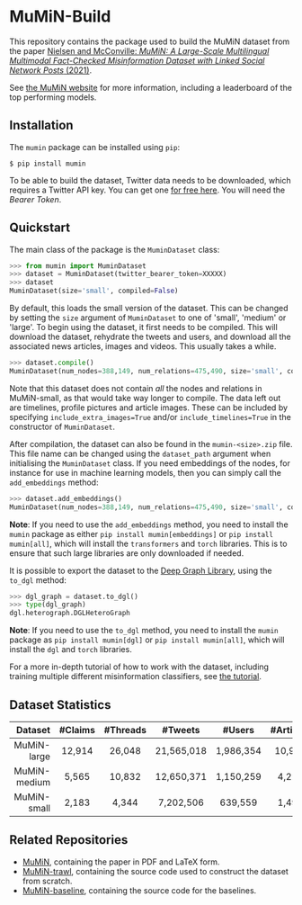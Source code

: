 # MuMiN-Build
This repository contains the package used to build the MuMiN dataset from the
paper [Nielsen and McConville: _MuMiN: A Large-Scale Multilingual Multimodal
Fact-Checked Misinformation Dataset with Linked Social Network Posts_
(2021)](https://openreview.net/forum?id=sOLdMFkQe7).

See [the MuMiN website](https://mumin-dataset.github.io/) for more information,
including a leaderboard of the top performing models.


## Installation
The `mumin` package can be installed using `pip`:
```shell
$ pip install mumin
```

To be able to build the dataset, Twitter data needs to be downloaded, which
requires a Twitter API key. You can get one
[for free here](https://developer.twitter.com/en/portal/dashboard). You will
need the _Bearer Token_.


## Quickstart
The main class of the package is the `MuminDataset` class:
```python
>>> from mumin import MuminDataset
>>> dataset = MuminDataset(twitter_bearer_token=XXXXX)
>>> dataset
MuminDataset(size='small', compiled=False)
```

By default, this loads the small version of the dataset. This can be changed by
setting the `size` argument of `MuminDataset` to one of 'small', 'medium' or
'large'. To begin using the dataset, it first needs to be compiled. This will
download the dataset, rehydrate the tweets and users, and download all the
associated news articles, images and videos. This usually takes a while.
```python
>>> dataset.compile()
MuminDataset(num_nodes=388,149, num_relations=475,490, size='small', compiled=True)
```

Note that this dataset does not contain _all_ the nodes and relations in
MuMiN-small, as that would take way longer to compile. The data left out are
timelines, profile pictures and article images. These can be included by
specifying `include_extra_images=True` and/or `include_timelines=True` in the
constructor of `MuminDataset`.

After compilation, the dataset can also be found in the `mumin-<size>.zip`
file. This file name can be changed using the `dataset_path` argument when
initialising the `MuminDataset` class. If you need embeddings of the nodes, for
instance for use in machine learning models, then you can simply call the
`add_embeddings` method:
```python
>>> dataset.add_embeddings()
MuminDataset(num_nodes=388,149, num_relations=475,490, size='small', compiled=True)
```

**Note**: If you need to use the `add_embeddings` method, you need to install
the `mumin` package as either `pip install mumin[embeddings]` or `pip install
mumin[all]`, which will install the `transformers` and `torch` libraries. This
is to ensure that such large libraries are only downloaded if needed.

It is possible to export the dataset to the
[Deep Graph Library](https://www.dgl.ai/), using the `to_dgl` method:
```python
>>> dgl_graph = dataset.to_dgl()
>>> type(dgl_graph)
dgl.heterograph.DGLHeteroGraph
```

**Note**: If you need to use the `to_dgl` method, you need to install the
`mumin` package as `pip install mumin[dgl]` or `pip install mumin[all]`, which
will install the `dgl` and `torch` libraries.

For a more in-depth tutorial of how to work with the dataset, including
training multiple different misinformation classifiers, see [the
tutorial](https://colab.research.google.com/drive/1Kz0EQtySYQTo1ui8F2KZ6ERneZVf5TIN).


## Dataset Statistics

| Dataset | #Claims | #Threads | #Tweets | #Users | #Articles | #Images | #Languages | %Misinfo |
| ---: | :---: | :---: | :---: | :---: | :---: | :---: | :---: | :---: |
| MuMiN-large | 12,914 | 26,048 | 21,565,018 | 1,986,354 | 10,920 | 6,573 | 41 | 94.57% |
| MuMiN-medium | 5,565 | 10,832 | 12,650,371 | 1,150,259 | 4,212 | 2,510 | 37 | 94.07% |
| MuMiN-small | 2,183 | 4,344 | 7,202,506 | 639,559 | 1,497 | 1,036 | 35 | 92.87% |


## Related Repositories
- [MuMiN](https://github.com/CLARITI-REPHRAIN/mumin), containing the
  paper in PDF and LaTeX form.
- [MuMiN-trawl](https://github.com/CLARITI-REPHRAIN/mumin-trawl),
  containing the source code used to construct the dataset from scratch.
- [MuMiN-baseline](https://github.com/CLARITI-REPHRAIN/mumin-baseline),
  containing the source code for the baselines.
